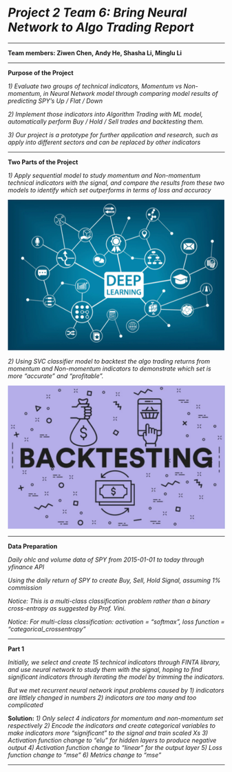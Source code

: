 # *Project 2 Team 6: Bring Neural Network to Algo Trading Report* 
---
**Team members: 
Ziwen Chen,
Andy He, 
Shasha Li, 
Minglu Li**

------------------------------------------------------------------------------------------------------------


**Purpose of the Project**

*1) Evaluate two groups of technical indicators, Momentum vs Non-momentum, in Neural Network model through comparing model results of predicting SPY’s Up / Flat / Down*

*2) Implement those indicators into Algorithm Trading with ML model, automatically perform Buy / Hold / Sell trades  and backtesting them.*

*3) Our project is a prototype for further application and research, such as apply into different sectors and can be replaced by other indicators*



------------------------------------------------------------------------------------------------------------

**Two Parts of the Project**

*1) Apply sequential model to study momentum and Non-momentum technical indicators with the signal, and compare the results from these two models to identify which set outperforms in terms of loss and accuracy*


![alt text](https://github.com/Z1WenChen/Project_2/blob/main/Deep%20Learning.png)

*2) Using SVC classifier model to backtest the algo trading returns from momentum and Non-momentum indicators to demonstrate which set is more “accurate” and “profitable”.*

![alt text](https://github.com/Z1WenChen/Project_2/blob/main/Backtesting.png)

------------------------------------------------------------------------------------------------------------

**Data Preparation**

*Daily ohlc and volume data of SPY from 2015-01-01 to today through yfinance API*

*Using the daily return of SPY to create Buy, Sell, Hold Signal, assuming 1% commission*

*Notice: This is a multi-class classification problem rather than a binary cross-entropy as suggested by Prof. Vini.*

*Notice: For multi-class classification:
activation = “softmax”, 
loss function = “categorical_crossentropy”*

------------------------------------------------------------------------------------------------------------

**Part 1**

*Initially, we select and create 15 technical indicators through FINTA library, and use neural network to study them with the signal, hoping to find significant indicators through iterating the model by trimming the indicators.*


*But we met recurrent neural network input problems caused by*
*1)  indicators are littlely changed in numbers*
*2)  indicators are too many and too complicated*

**Solution:**
*1) Only select 4 indicators for momentum and non-momentum set respectively*
*2) Encode the indicators and create categorical variables to make indicators more “significant” to the signal and train scaled Xs*
*3) Activation function change to “elu” for hidden layers to produce negative output*
*4) Activation function change to “linear” for the output layer*
*5) Loss function change to “mse”*
*6) Metrics change to “mse”*




------------------------------------------------------------------------------------------------------------


